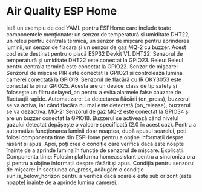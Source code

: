 # Air Quality ESP Home
Iată un exemplu de cod YAML pentru ESPHome care include toate componentele menționate: un senzor de temperatură și umiditate DHT22, un releu pentru centrala termică, un senzor de mișcare pentru aprinderea luminii, un senzor de flacara și un senzor de gaz MQ-2 cu buzzer. Acest cod este destinat pentru o placă ESP32 Devkit V1.
DHT22: Senzorul de temperatură și umiditate DHT22 este conectat la GPIO23.
Releu: Releul pentru centrala termică este conectat la GPIO22.
Senzor de mișcare: Senzorul de mișcare PIR este conectat la GPIO21 și controlează lumina camerei conectată la GPIO19.
Senzorul de flacără cu IR OKY3053 este conectat la pinul GPIO25. Acesta are un device_class de tip safety și folosește un filtru delayed_on pentru a evita alarmele false cauzate de fluctuații rapide.
Automatizare: La detectarea flăcării (on_press), buzzerul se va activa, iar când flacăra nu mai este detectată (on_release), buzzerul se va dezactiva.
MQ-2: Senzorul de gaz MQ-2 este conectat la GPIO34 și are un buzzer conectat la GPIO18. Buzzerul se activează când nivelul gazului detectat depășește o valoare specificată (2.0 în acest caz).
Pentru a automatiza funcționarea luminii doar noaptea, după apusul soarelui, poți folosi componenta time din ESPHome pentru a obține informații despre răsărit și apus. Apoi, poți crea o condiție care verifică dacă este noapte înainte de a aprinde lumina în funcție de senzorul de mișcare.
Explicații:
Componenta time: Folosim platforma homeassistant pentru a sincroniza ora și pentru a obține informații despre răsărit și apus.
Condiția pentru senzorul de mișcare: În secțiunea on_press, adăugăm o condiție sun.is_below_horizon pentru a verifica dacă soarele este sub orizont (este noapte) înainte de a aprinde lumina camerei.

